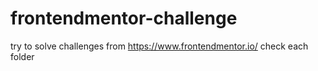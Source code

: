 # frontendmentor-challenge
try to solve challenges from https://www.frontendmentor.io/ 
check each folder

